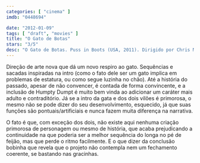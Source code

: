 ```yaml
---
categories: [ "cinema" ]
imdb: "0448694"

date: "2012-01-09"
tags: [ "draft", "movies" ]
title: "O Gato de Botas"
stars: "3/5"
desc: "O Gato de Botas. Puss in Boots (USA, 2011). Dirigido por Chris Miller. Escrito por Charles Perrault, Tom Wheeler, Brian Lynch, William Davies, Tom Wheeler, David H. Steinberg. Com Antonio Banderas, Salma Hayek, Zach Galifianakis, Billy Bob Thornton, Amy Sedaris, Constance Marie, Guillermo del Toro, Mike Mitchell, Rich Dietl."
---
```

Direção de arte nova que dá um novo respiro ao gato. Sequências e sacadas inspiradas na intro (como o fato dele ser um gato implica em problemas de estatura, ou como segue luzinha no chão). Até a história do passado, apesar de não convencer, é contada de forma convincente, e a inclusão de Humpty Dumpt é muito bem vinda ao adicionar um caráter mais adulto e contraditório. Já se a intro da gata e dos dois vilões é primorosa, o mesmo não se pode dizer do seu desenvolvimento, esquecido, já que suas funções são pontuais/artificiais e nunca fazem muita diferença na narrativa.

O fato é que, com exceção dos dois, não existe aqui nenhuma criação primorosa de personagem ou mesmo de história, que acaba prejudicando a continuidade na que poderia ser a melhor sequência do longa no pé de feijão, mas que perde o ritmo facilmente. E o que dizer da conclusão bobinha que revela que o projeto não contempla nem um fechamento coerente, se bastando nas gracinhas.


